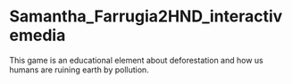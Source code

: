 # Samantha_Farrugia2HND_interactivemedia
This game is an educational element about deforestation and how us humans are ruining earth by pollution.
